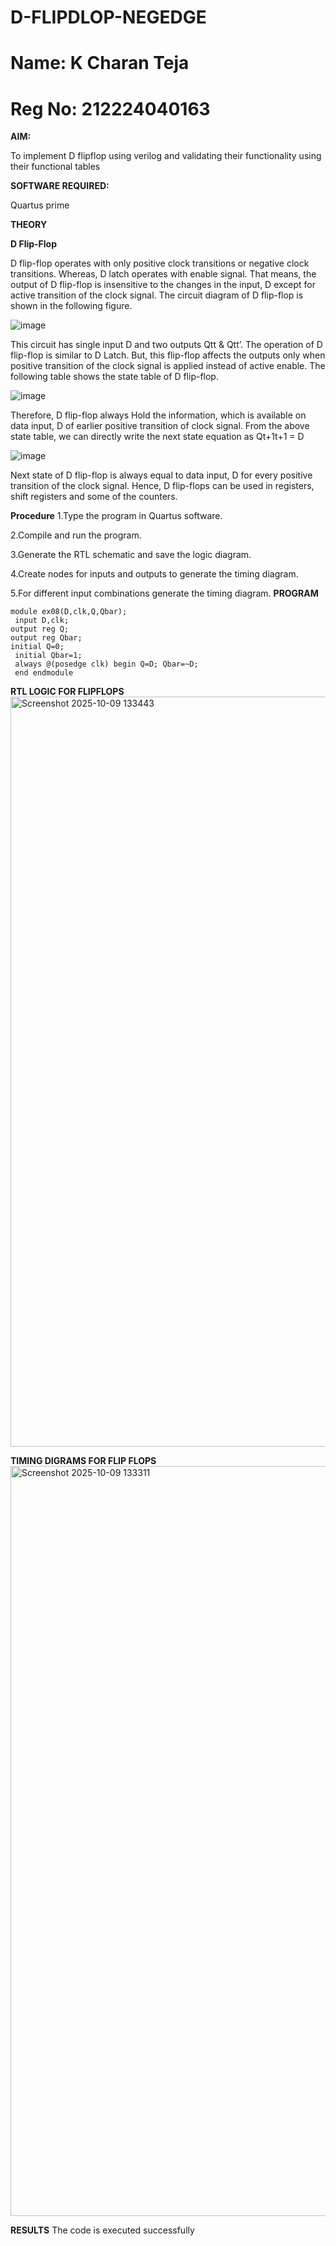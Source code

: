 # D-FLIPDLOP-NEGEDGE
# Name: K Charan Teja
# Reg No: 212224040163

**AIM:**

To implement  D flipflop using verilog and validating their functionality using their functional tables

**SOFTWARE REQUIRED:**

Quartus prime

**THEORY**

**D Flip-Flop**

D flip-flop operates with only positive clock transitions or negative clock transitions. Whereas, D latch operates with enable signal. That means, the output of D flip-flop is insensitive to the changes in the input, D except for active transition of the clock signal. The circuit diagram of D flip-flop is shown in the following figure.

![image](https://github.com/naavaneetha/D-FLIPDLOP-NEGEDGE/assets/154305477/48c81fe8-bc3f-40e7-95e2-519fc155ad51)

This circuit has single input D and two outputs Qtt & Qtt’. The operation of D flip-flop is similar to D Latch. But, this flip-flop affects the outputs only when positive transition of the clock signal is applied instead of active enable. The following table shows the state table of D flip-flop.

![image](https://github.com/naavaneetha/D-FLIPDLOP-NEGEDGE/assets/154305477/e5f3fda7-68ec-4a3a-a0a4-cf6f9cc4ab55)

Therefore, D flip-flop always Hold the information, which is available on data input, D of earlier positive transition of clock signal. From the above state table, we can directly write the next state equation as Qt+1t+1 = D

![image](https://github.com/naavaneetha/D-FLIPDLOP-NEGEDGE/assets/154305477/8592c0d8-2917-4142-91b9-d6c30dd891d2)

Next state of D flip-flop is always equal to data input, D for every positive transition of the clock signal. Hence, D flip-flops can be used in registers, shift registers and some of the counters.

**Procedure**
 1.Type the program in Quartus software.

2.Compile and run the program.

3.Generate the RTL schematic and save the logic diagram.

4.Create nodes for inputs and outputs to generate the timing diagram.

5.For different input combinations generate the timing diagram.
**PROGRAM**
```
module ex08(D,clk,Q,Qbar);
 input D,clk;
output reg Q;
output reg Qbar;
initial Q=0;
 initial Qbar=1;
 always @(posedge clk) begin Q=D; Qbar=~D;
 end endmodule

```
**RTL LOGIC FOR FLIPFLOPS**
<img width="1920" height="1200" alt="Screenshot 2025-10-09 133443" src="https://github.com/user-attachments/assets/069fdbb6-8e45-43da-8432-4bc3280801c7" />

**TIMING DIGRAMS FOR FLIP FLOPS**
<img width="1920" height="1200" alt="Screenshot 2025-10-09 133311" src="https://github.com/user-attachments/assets/78eae70a-25a9-48eb-9814-d2d5d5f6e81c" />


**RESULTS**
The code is executed successfully
